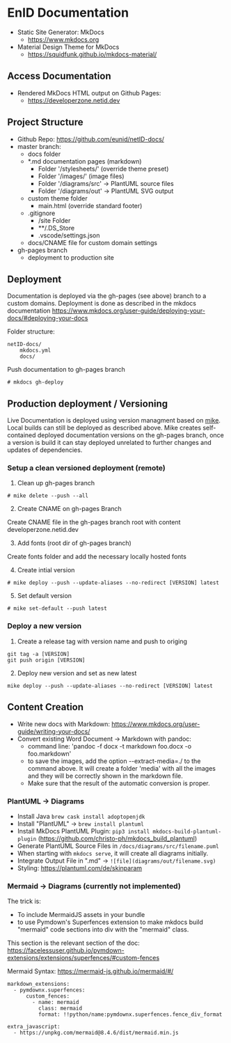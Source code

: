 # EnID Documentation

- Static Site Generator: MkDocs
    - https://www.mkdocs.org
- Material Design Theme for MkDocs
    - https://squidfunk.github.io/mkdocs-material/

## Access Documentation

- Rendered MkDocs HTML output on Github Pages:
    - https://developerzone.netid.dev

## Project Structure

- Github Repo: https://github.com/eunid/netID-docs/
- master branch:
    - docs folder
    - *.md documentation pages (markdown)
        - Folder '/stylesheets/' (override theme preset)
        - Folder '/images/' (image files)
        - Folder '/diagrams/src' -> PlantUML source files
        - Folder '/diagrams/out' -> PlantUML SVG output
    - custom theme folder
        - main.html (override standard footer)
    - .gitignore
        - /site Folder
        - **/.DS_Store
        - .vscode/settings.json
    - docs/CNAME file for custom domain settings
- gh-pages branch
    - deployment to production site

## Deployment

Documentation is deployed via the gh-pages (see above) branch to a custom domains.
Deployment is done as described in the mkdocs documentation https://www.mkdocs.org/user-guide/deploying-your-docs/#deploying-your-docs

Folder structure:
```
netID-docs/
    mkdocs.yml
    docs/
```
Push documentation to gh-pages branch
```
# mkdocs gh-deploy
```

## Production deployment / Versioning

Live Documentation is deployed using version managment based on [mike](https://github.com/jimporter/mike). Local builds can still be deployed as described above. Mike creates self-contained deployed documentation versions on the gh-pages branch, once a version is build it can stay deployed unrelated to further changes and updates of dependencies.

### Setup a clean versioned deployment (remote)

1. Clean up gh-pages branch

``` shell
# mike delete --push --all
```

2. Create CNAME on gh-pages Branch

Create CNAME file in the gh-pages branch root with content developerzone.netid.dev

3. Add fonts (root dir of gh-pages branch)
	
Create fonts folder and add the necessary locally hosted fonts

4. Create intial version

``` shell
# mike deploy --push --update-aliases --no-redirect [VERSION] latest
```

5. Set default version

``` shell
# mike set-default --push latest
```
### Deploy a new version

1. Create a release tag with version name and push to origing

``` shell
git tag -a [VERSION]
git push origin [VERSION]
```

2. Deploy new version and set as new latest

``` shell
mike deploy --push --update-aliases --no-redirect [VERSION] latest
```

## Content Creation

- Write new docs with Markdown: https://www.mkdocs.org/user-guide/writing-your-docs/
- Convert existing Word Document -> Markdown with pandoc:
    - command line: 'pandoc -f docx -t markdown foo.docx -o foo.markdown'
    - to save the images, add the option --extract-media=./ to the command above. It will create a folder 'media' with all the images and they will be correctly shown in the markdown file.
    - Make sure that the result of the automatic conversion is proper. 

### PlantUML -> Diagrams

- Install Java `brew cask install adoptopenjdk`
- Install "PlantUML" -> `brew install plantuml`
- Install MkDocs PlantUML Plugin: `pip3 install mkdocs-build-plantuml-plugin` (https://github.com/christo-ph/mkdocs_build_plantuml)
- Generate PlantUML Source Files in `/docs/diagrams/src/filename.puml`
- When starting with `mkdocs serve`, it will create all diagrams initially.
- Integrate Output File in ".md" -> `![file](diagrams/out/filename.svg)`
- Styling: https://plantuml.com/de/skinparam

### Mermaid -> Diagrams (currently not implemented)

The trick is:

- To include MermaidJS assets in your bundle
- to use Pymdown's Superfences extension to make mkdocs build "mermaid" code sections into div with the "mermaid" class.

This section is the relevant section of the doc: https://facelessuser.github.io/pymdown-extensions/extensions/superfences/#custom-fences

Mermaid Syntax: https://mermaid-js.github.io/mermaid/#/

``` shell
markdown_extensions:
  - pymdownx.superfences:
      custom_fences:
        - name: mermaid
          class: mermaid
          format: !!python/name:pymdownx.superfences.fence_div_format

extra_javascript:
  - https://unpkg.com/mermaid@8.4.6/dist/mermaid.min.js
```
